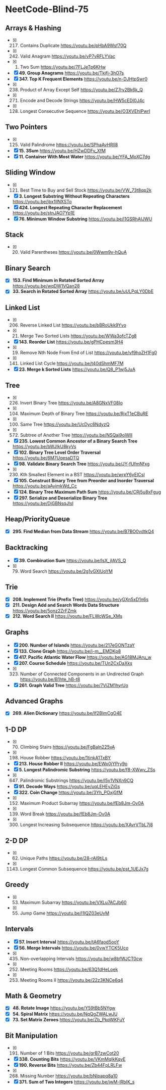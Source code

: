 # NeetCode-Blind-75

## Arrays & Hashing
- [x] 217. Contains Duplicate https://youtu.be/pHbA9Wsf70Q
- [x] 242. Valid Anagram https://youtu.be/vP7vRFLYVac
- [x] 1. Two Sum https://youtu.be/7FLJeTp6KHw
- [x] **49. Group Anagrams** https://youtu.be/Tkjfj-3hO7s
- [x] **347. Top K Frequent Elements** https://youtu.be/n-DJHtpSwr0
- [x] 238. Product of Array Except Self https://youtu.be/Z7rv2Bk6k_Q
- [x] 271. Encode and Decode Strings https://youtu.be/HW5cEDI0J4c
- [x] 128. Longest Consecutive Sequence https://youtu.be/O3XVEhIPwrI

## Two Pointers
- [x] 125. Valid Palindrome https://youtu.be/SPhaAvHRll8
- [x] **15. 3Sum** https://youtu.be/HZwDDFv_XfM
- [x] **11. Container With Most Water** https://youtu.be/YFA_MoXC7dg

## Sliding Window
- [x] 121. Best Time to Buy and Sell Stock https://youtu.be/VW_73t8qp2k
- [x] **3. Longest Substring Without Repeating Characters** https://youtu.be/jbx1llNXSTo
- [x] **424. Longest Repeating Character Replacement** https://youtu.be/stnJAO7Yp1E
- [x] **76. Minimum Window Substring** https://youtu.be/l1GSRhAIJWU

## Stack
- [x] 20. Valid Parentheses https://youtu.be/0Wwm9v-hQuA

## Binary Search
- [x] **153. Find Minimum in Rotated Sorted Array** https://youtu.be/wqDW1VQan28
- [x] **33. Search in Rotated Sorted Array** https://youtu.be/uULPqLY0DbE

## Linked List
- [x] 206. Reverse Linked List https://youtu.be/bBRoUkk9Yvo
- [x] 21. Merge Two Sorted Lists https://youtu.be/WWa3ofcTZg8
- [x] **143. Reorder List** https://youtu.be/gPHCpesm3H4
- [x] 19. Remove Nth Node From End of List https://youtu.be/vf9hoZH1Fg0
- [x] 141. Linked List Cycle https://youtu.be/t40dShmMF7M
- [x] **23. Merge k Sorted Lists** https://youtu.be/Q8_P1wj5JuA

## Tree
- [x] 226. Invert Binary Tree https://youtu.be/A8GNxVF08Io
- [x] 104. Maximum Depth of Binary Tree https://youtu.be/RjxT1eCBuRE
- [x] 100. Same Tree https://youtu.be/UcDyc6NdyzQ
- [x] 572. Subtree of Another Tree https://youtu.be/NSQai9olWlI
- [x] **235. Lowest Common Ancestor of a Binary Search Tree** https://youtu.be/bWJIkU8kyVs
- [x] **102. Binary Tree Level Order Traversal** https://youtu.be/6M7UqesaDTQ
- [x] **98. Validate Binary Search Tree** https://youtu.be/JY-fUfmNfxg
- [x] 230. Kth Smallest Element in a BST https://youtu.be/wrpY6yElCsI
- [x] **105. Construct Binary Tree from Preorder and Inorder Traversal** https://youtu.be/aAyimkWd_Cc
- [x] **124. Binary Tree Maximum Path Sum** https://youtu.be/CRj5u8xFgug
- [x] **297. Serialize and Deserialize Binary Tree** https://youtu.be/DjGBNsqJlsI

## Heap/PriorityQueue
- [x] **295. Find Median from Data Stream** https://youtu.be/B7BO0vdtkQ4

## Backtracking
- [x] **39. Combination Sum** https://youtu.be/lsX_jIAVS_Q
- [x] 79. Word Search https://youtu.be/2g1vGXlUoYM 

## Trie
- [x] **208. Implement Trie (Prefix Tree)** https://youtu.be/yGXn5xD1n6s
- [x] **211. Design Add and Search Words Data Structure** https://youtu.be/5onz2ZrFZmk
- [x] **212. Word Search II** https://youtu.be/FLWcWSe_XMs

## Graphs
- [x] **200. Number of Islands** https://youtu.be/217eGONTzaY
- [x] **133. Clone Graph** https://youtu.be/j-m__EMDKp8
- [x] **417. Pacific Atlantic Water Flow** https://youtu.be/AG18MJAru_w
- [x] **207. Course Schedule** https://youtu.be/TUn2CxDaXks
- [x] 323. Number of Connected Components in an Undirected Graph https://youtu.be/B1hte_hB-t8
- [x] **261. Graph Valid Tree** https://youtu.be/7ViZM1hyrUo

## Advanced Graphs
- [x] **269. Alien Dictionary** https://youtu.be/If2BlmCgO4E

## 1-D DP
- [x] 70. Climbing Stairs https://youtu.be/FgBaln225vA
- [x] 198. House Robber https://youtu.be/1tinkA1TxBY
- [x] **213. House Robber II** https://youtu.be/EWp0jYPry9o
- [x] **5. Longest Palindromic Substring** https://youtu.be/f8-XWwv_ZSs
- [x] 647. Palindromic Substrings https://youtu.be/l5v1VNXn9CQ
- [x] **91. Decode Ways** https://youtu.be/uqLEHEyZiGs
- [x] **322. Coin Change** https://youtu.be/3Yh_POxjGfM
- [x] 152. Maximum Product Subarray https://youtu.be/fEb8Jm-Ov0A
- [x] 139. Word Break https://youtu.be/fEb8Jm-Ov0A
- [x] 300. Longest Increasing Subsequence https://youtu.be/XAvrVTbL7j8

## 2-D DP
- [x] 62. Unique Paths https://youtu.be/28-rAI9tjLs
- [x] 1143. Longest Common Subsequence https://youtu.be/pst_1UEJx7g

## Greedy
- [x] 53. Maximum Subarray https://youtu.be/VXLu7ACJb60
- [x] 55. Jump Game https://youtu.be/l1lQZ03eUvM

## Intervals
- [x] **57. Insert Interval** https://youtu.be/tA6faod5ooY
- [x] **56. Merge Intervals** https://youtu.be/0vwYTCK5Uco 
- [x] 435. Non-overlapping Intervals https://youtu.be/w8bfWJCT0cw
- [x] 252. Meeting Rooms https://youtu.be/63Q1dHeLoek
- [x] 253. Meeting Rooms II https://youtu.be/22z3KNCe6q4

## Math & Geometry
- [x] **48. Rotate Image** https://youtu.be/Y59tBb5NYgw
- [x] **54. Spiral Matrix** https://youtu.be/NqQgZWALwJU
- [x] **73. Set Matrix Zeroes** https://youtu.be/Zb_PkpWKFuY

## Bit Manipulation
- [x] 191. Number of 1 Bits https://youtu.be/grB7zwCot20
- [x] **338. Counting Bits** https://youtu.be/VKmMqIkKqvE
- [x] **190. Reverse Bits** https://youtu.be/Zb44FpLRLFw
- [x] 268. Missing Number https://youtu.be/bNIpapq8a10
- [x] **371. Sum of Two Integers** https://youtu.be/jwM-lRbIK_s
